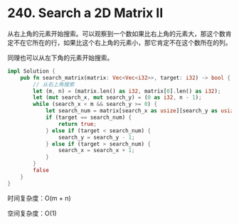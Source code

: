 # 240. Search a 2D Matrix II

从右上角的元素开始搜索。可以观察到一个数如果比右上角的元素大，那这个数肯定不在它所在的行，如果比这个右上角的元素小，那它肯定不在这个数所在的列。

同理也可以从左下角的元素开始搜索。

```rust
impl Solution {
    pub fn search_matrix(matrix: Vec<Vec<i32>>, target: i32) -> bool {
        // 从右上角搜索
        let (m, n) = (matrix.len() as i32, matrix[0].len() as i32);
        let (mut search_x, mut search_y) = (0 as i32, n - 1);
        while (search_x < m && search_y >= 0) {
            let search_num = matrix[search_x as usize][search_y as usize];
            if (target == search_num) {
                return true;
            } else if (target < search_num) {
                search_y = search_y - 1;
            } else if (target > search_num) {
                search_x = search_x + 1;
            }
        }
        false
    }
}
```

时间复杂度：O(m + n)

空间复杂度：O(1)